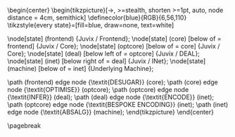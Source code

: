 \begin{center}
\begin{tikzpicture}[->, >=stealth, shorten >=1pt, auto, node distance = 4cm, semithick]
  \definecolor{blue}{RGB}{6,56,110}
  \tikzstyle{every state}=[fill=blue, draw=none, text=white]

  \node[state] (frontend)                               {Juvix / Frontend};
  \node[state] (core)     [below of = frontend]         {Juvix / Core};
  \node[state] (optcore)  [below of = core]             {Juvix / Core};
  \node[state] (deal)     [below left of = optcore]     {Juvix / DEAL};
  \node[state] (inet)     [below right of = deal]       {Juvix / INet};
  \node[state] (machine)  [below of = inet]             {Underlying Machine};

  \path (frontend)  edge node {\textit{DESUGAR}}          (core);
  \path (core)      edge node {\textit{OPTIMISE}}         (optcore);
  \path (optcore)   edge node {\textit{INFER}}            (deal);
  \path (deal)      edge node {\textit{ENCODE}}           (inet);
  \path (optcore)   edge node {\textit{BESPOKE ENCODING}} (inet);
  \path (inet)      edge node {\textit{ABSALG}}           (machine);
\end{tikzpicture}
\end{center}

\pagebreak
